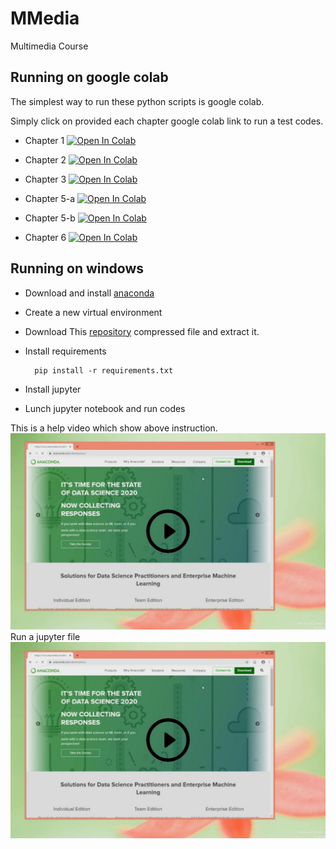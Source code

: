 # MMedia
Multimedia Course

## Running on google colab
The simplest way to run these python scripts is google colab.

Simply click on provided each chapter google colab link to run a test codes.

* Chapter 1 [![Open In Colab](https://colab.research.google.com/assets/colab-badge.svg)](https://colab.research.google.com/github/a-mansouri/MMS/blob/master/MMS_98_2_Chp01.ipynb)

* Chapter 2 [![Open In Colab](https://colab.research.google.com/assets/colab-badge.svg)](https://colab.research.google.com/github/a-mansouri/MMS/blob/master/MMS_98_2_Chp02.ipynb)

* Chapter 3 [![Open In Colab](https://colab.research.google.com/assets/colab-badge.svg)](https://colab.research.google.com/github/a-mansouri/MMS/blob/master/MMS_98_2_Chp03(edge-detection).ipynb)

* Chapter 5-a [![Open In Colab](https://colab.research.google.com/assets/colab-badge.svg)](https://colab.research.google.com/github/a-mansouri/MMS/blob/master/MMS_98_2_Chp05a(fourier%20transform).ipynp)

* Chapter 5-b [![Open In Colab](https://colab.research.google.com/assets/colab-badge.svg)](https://colab.research.google.com/github/a-mansouri/MMS/blob/master/MMS_98_2_Chp05b(fourier%20transform).ipynb)

* Chapter 6 [![Open In Colab](https://colab.research.google.com/assets/colab-badge.svg)](https://colab.research.google.com/github/a-mansouri/MMS/blob/master/MMS_98_2_Chp06(DCT).ipynb)





## Running on windows
* Download and install [anaconda](https://www.anaconda.com/distribution/)
* Create a new virtual environment
* Download This [repository](https://github.com/a-mansouri/MMS/archive/master.zip)
 compressed file and extract it.
* Install requirements

        pip install -r requirements.txt
        
* Install jupyter 
* Lunch jupyter notebook and run codes

This is a help video which show above instruction. 
[![Open In Colab](ReadMe/inst2.jpg)](https://www.aparat.com/v/Pa7Ap)
Run a jupyter file
[![Open In Colab](ReadMe/inst2.jpg)](https://www.aparat.com/v/zK8Y2)
